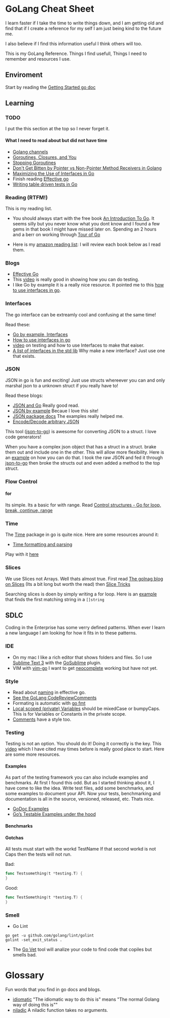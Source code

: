 # GoLang Cheat Sheet 

I learn faster if I take the time to write things down, and I am getting old and find that if I create a reference for my self I am just being kind to the future me.  

I also believe if I find this information useful I think others will too.

This is my GoLang Reference.  Things I find usefull, Things I need to remember and resources I use.

## Enviroment 

Start by reading the [Getting Started go doc](https://golang.org/doc/install#download)


## Learning

### TODO
I put the this section at the top so I never forget it.

#### What I need to read about but did not have time

- [Golang channels](http://guzalexander.com/2013/12/06/golang-channels-tutorial.html)
- [Goroutines, Closures, and You](https://blog.opsee.com/goroutines-closures-and-you-60aadcf285ba#.sgh39up7g)
- [Stopping Goroutines](https://medium.com/@matryer/stopping-goroutines-golang-1bf28799c1cb#.a2nvlmg0u)
- [Don't Get Bitten by Pointer vs Non-Pointer Method Receivers in Golang](https://nathanleclaire.com/blog/2014/08/09/dont-get-bitten-by-pointer-vs-non-pointer-method-receivers-in-golang/)
- [Maximizing the Use of Interfaces in Go](http://mwholt.blogspot.fr/2014/08/maximizing-use-of-interfaces-in-go.html)
- Finish reading [Effective go](https://golang.org/doc/effective_go.html)
- [Writing table driven tests in Go](http://dave.cheney.net/2013/06/09/writing-table-driven-tests-in-go)


### Reading (RTFM!)

This is my reading list. 

- You should always start with the free book [An Introduction To Go](http://www.golang-book.com/books/intro).  It seems silly but you never know what you dont know and I found a few gems in that book I might have missed later on.  Spending an 2 hours and a berr on working through [Tour of Go](https://tour.golang.org/welcome/1)

- Here is my [amazon reading list](https://www.amazon.com/gp/registry/wishlist/HGQRISNNSBRH/ref=cm_wl_list_o_5?):  I will review each book below as I read them.



### Blogs

- [Effective Go](https://golang.org/doc/effective_go.html) 
- This [video](https://www.youtube.com/watch?v=ndmB0bj7eyw) is really good in showing how you can do testing.
- I like Go by example it is a really nice resource. It pointed me to this [how to use interfaces in go](http://jordanorelli.com/post/32665860244/how-to-use-interfaces-in-go).

### Interfaces

The go interface can be extreamly cool and confusing at the same time!  


Read these:

- [Go by example, Interfaces](https://gobyexample.com/interfaces)
- [How to use interfaces in go](http://jordanorelli.com/post/32665860244/how-to-use-interfaces-in-go)
- [video](https://www.youtube.com/watch?v=ndmB0bj7eyw) on testing and how to use Interfaces to make that eaiser. 
- [A list of interfaces in the std lib](http://sweetohm.net/article/go-interfaces.en.html) Why make a new interface?  Just use one that exists.

### JSON

JSON in go is fun and exciting!  Just use structs whereever you can and only marshal json to a unknown struct if you really have to!

Read these blogs:

- [JSON and Go](https://blog.golang.org/json-and-go) Really good read.
- [JSON by example](https://gobyexample.com/json) Becaue I love this site!
- [JSON package docs](https://golang.org/pkg/encoding/json/) The examples really helped me.
- [Encode/Decode arbitrary JSON](http://michaelheap.com/golang-encodedecode-arbitrary-json/)

This tool ([json-to-go](https://mholt.github.io/json-to-go/)) is awesome for converting JSON to a struct. I love code generators!

When you have a complex json object that has a struct in a struct. brake them out and include one in the other.  This will allow more flexibility.   Here is an [example](https://play.golang.org/p/hdwgvKpeQw) on how you can do that.   I took the raw JSON and fed it through [json-to-go](https://mholt.github.io/json-to-go/) then broke the structs out and even added a method to the top struct. 

### Flow Control

#### for

Its simple.  Its a basic for with range.  Read [Control structures - Go for loop, break, continue, range](http://golangtutorials.blogspot.com/2011/06/control-structures-go-for-loop-break.html)


### Time

The [Time](https://golang.org/pkg/time/) package in go is quite nice.  Here are some resources around it:

- [Time formatting and parsing](https://gobyexample.com/time-formatting-parsing)

Play with it [here](https://play.golang.org/p/DCPFKZ7hER)

### Slices 
We use Slices not Arrays.  Well thats almost true.  First read [The golnag blog on Slices](https://blog.golang.org/slices) (Its a bit long but worth the read) then [Slice Tricks](https://github.com/golang/go/wiki/SliceTricks)

Searching slices is doen by simply writing a for loop.  Here is an [example](https://play.golang.org/p/4FHpoRNHYf) that finds the first matching string in a ```[]string```



## SDLC

Coding in the Enterprise has some verry defined patterns.  When ever I learn a new language I am looking for how it fits in to these patterns. 

### IDE

- On my mac I like a rich editor that shows folders and files.  So I use [Sublime Text 3](https://www.sublimetext.com/3) with the [GoSublime](https://github.com/DisposaBoy/GoSublime) plugin.  
- VIM with [vim-go](https://github.com/fatih/vim-go)  I want to get [neocomplete](https://github.com/Shougo/neocomplete.vim) working but have not yet. 


### Style
- Read about [naming](https://golang.org/doc/effective_go.html#names) in effective go.
- [See the GoLang CodeReviewComments](https://github.com/golang/go/wiki/CodeReviewComments)
- Formating is automatic with [go fmt](https://golang.org/doc/effective_go.html#formatting)
- [Local scoped (private) Variables](http://www.golang-book.com/books/intro/4#section1) should be mixedCase or bumpyCaps.  This is for Variables or Constants in the private scope.
- [Comments](https://golang.org/doc/effective_go.html#Commentary) have a style too.

### Testing

Testing is not an option.  You should do it!  Doing it correctly is the key.  This [video](https://www.youtube.com/watch?v=ndmB0bj7eyw) which I have cited may times before is really good place to start.  Here are some more resources.

#### Examples

As part of the testing framework you can also include examples and benchmarks.  At first I found this odd.  But as I started thinking about it, I have come to like the idea.  Write test files, add some benchmarks, and some examples to document your API.  Now your tests, benchmarking and documentation is all in the source, versioned, released, etc.  Thats nice.

- [GoDoc Examples](https://blog.golang.org/examples)
- [Go’s Testable Examples under the hood](https://hackernoon.com/gos-testable-examples-under-the-hood-4a4db8db447f#.zdyld0low)

#### Benchmarks

#### Gotchas

All tests must start with the workd TestName  If that second workd is not Caps then the tests will not run.  

Bad:
```go
func Testsomething(t *testing.T) {
}
```

Good:
```go
func TestSomething(t *testing.T) {
}

```



### Smell

- Go Lint  
```shell
go get -u github.com/golang/lint/golint
golint -set_exit_status .  
```


- The [Go Vet](https://golang.org/cmd/vet/) tool will analize your code to find code that copiles but smells bad. 


# Glossary

Fun words that you find in go docs and blogs.

- [idiomatic](https://en.wiktionary.org/wiki/idiomatic) "The idiomatic way to do this is" means "The normal Golang way of doing this is""
- [niladic](https://en.wiktionary.org/wiki/niladic) A niladic function takes no arguments.